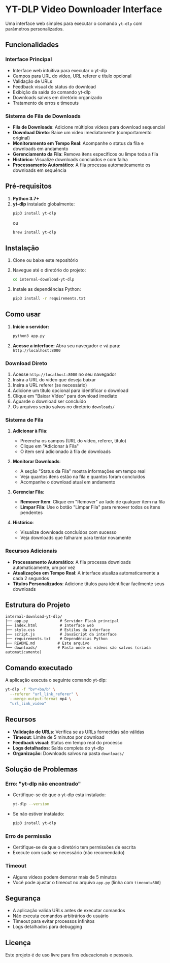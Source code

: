 # YT-DLP Video Downloader Interface

Uma interface web simples para executar o comando `yt-dlp` com parâmetros personalizados.

## Funcionalidades

### Interface Principal
- Interface web intuitiva para executar o yt-dlp
- Campos para URL do vídeo, URL referer e título opcional
- Validação de URLs
- Feedback visual do status do download
- Exibição da saída do comando yt-dlp
- Downloads salvos em diretório organizado
- Tratamento de erros e timeouts

### Sistema de Fila de Downloads
- **Fila de Downloads**: Adicione múltiplos vídeos para download sequencial
- **Download Direto**: Baixe um vídeo imediatamente (comportamento original)
- **Monitoramento em Tempo Real**: Acompanhe o status da fila e downloads em andamento
- **Gerenciamento da Fila**: Remova itens específicos ou limpe toda a fila
- **Histórico**: Visualize downloads concluídos e com falha
- **Processamento Automático**: A fila processa automaticamente os downloads em sequência

## Pré-requisitos

1. **Python 3.7+**
2. **yt-dlp** instalado globalmente:
   ```bash
   pip3 install yt-dlp
   ```
   ou
   ```bash
   brew install yt-dlp
   ```

## Instalação

1. Clone ou baixe este repositório
2. Navegue até o diretório do projeto:
   ```bash
   cd internal-download-yt-dlp
   ```

3. Instale as dependências Python:
   ```bash
   pip3 install -r requirements.txt
   ```

## Como usar

1. **Inicie o servidor:**
   ```bash
   python3 app.py
   ```

2. **Acesse a interface:**
   Abra seu navegador e vá para: `http://localhost:8000`

### Download Direto
1. Acesse `http://localhost:8000` no seu navegador
2. Insira a URL do vídeo que deseja baixar
3. Insira a URL referer (se necessário)
4. Adicione um título opcional para identificar o download
5. Clique em "Baixar Vídeo" para download imediato
6. Aguarde o download ser concluído
7. Os arquivos serão salvos no diretório `downloads/`

### Sistema de Fila
1. **Adicionar à Fila**: 
   - Preencha os campos (URL do vídeo, referer, título)
   - Clique em "Adicionar à Fila"
   - O item será adicionado à fila de downloads

2. **Monitorar Downloads**:
   - A seção "Status da Fila" mostra informações em tempo real
   - Veja quantos itens estão na fila e quantos foram concluídos
   - Acompanhe o download atual em andamento

3. **Gerenciar Fila**:
   - **Remover Item**: Clique em "Remover" ao lado de qualquer item na fila
   - **Limpar Fila**: Use o botão "Limpar Fila" para remover todos os itens pendentes

4. **Histórico**:
   - Visualize downloads concluídos com sucesso
   - Veja downloads que falharam para tentar novamente

### Recursos Adicionais
- **Processamento Automático**: A fila processa downloads automaticamente, um por vez
- **Atualizações em Tempo Real**: A interface atualiza automaticamente a cada 2 segundos
- **Títulos Personalizados**: Adicione títulos para identificar facilmente seus downloads

## Estrutura do Projeto

```
internal-download-yt-dlp/
├── app.py              # Servidor Flask principal
├── index.html          # Interface web
├── style.css           # Estilos da interface
├── script.js           # JavaScript da interface
├── requirements.txt    # Dependências Python
├── README.md          # Este arquivo
└── downloads/         # Pasta onde os vídeos são salvos (criada automaticamente)
```

## Comando executado

A aplicação executa o seguinte comando yt-dlp:

```bash
yt-dlp -f "bv*+ba/b" \
  --referer "url_link_referer" \
  --merge-output-format mp4 \
  "url_link_video"
```

## Recursos

- **Validação de URLs**: Verifica se as URLs fornecidas são válidas
- **Timeout**: Limite de 5 minutos por download
- **Feedback visual**: Status em tempo real do processo
- **Logs detalhados**: Saída completa do yt-dlp
- **Organização**: Downloads salvos na pasta `downloads/`

## Solução de Problemas

### Erro: "yt-dlp não encontrado"
- Certifique-se de que o yt-dlp está instalado:
  ```bash
  yt-dlp --version
  ```
- Se não estiver instalado:
  ```bash
  pip3 install yt-dlp
  ```

### Erro de permissão
- Certifique-se de que o diretório tem permissões de escrita
- Execute com sudo se necessário (não recomendado)

### Timeout
- Alguns vídeos podem demorar mais de 5 minutos
- Você pode ajustar o timeout no arquivo `app.py` (linha com `timeout=300`)

## Segurança

- A aplicação valida URLs antes de executar comandos
- Não executa comandos arbitrários do usuário
- Timeout para evitar processos infinitos
- Logs detalhados para debugging

## Licença

Este projeto é de uso livre para fins educacionais e pessoais.